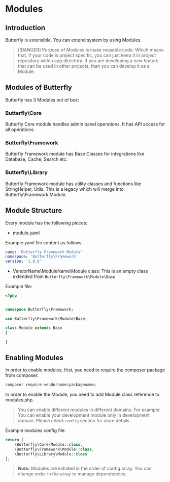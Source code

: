 # Modules

## Introduction

Butterfly is extensible. You can extend system by using Modules.

> [!DANGER]
> Purpose of Modules is make reusable code. Which means that, if your code is project specific, you can just keep it
 in project repository within app directory. If you are developing a new feature that can be used in other projects, than you can develop it as a Module.

## Modules of Butterfly

Butterfly has 3 Modules out of box:

### Butterfly\Core

Butterfly Core module handles admin panel operations. It has API access for all operations.

### Butterfly\Framework

Butterfly Framework module has Base Classes for integrations like Database, Cache, Search etc.

### Butterfly\Library

Butterfly Framework module has utility classes and functions like StringHelper, Utils. This is a legacy which will merge into Butterfly\Framework Module.    

## Module Structure

Every module has the following pieces:

- module.yaml

Example yaml file content as follows: 

```yaml
name: 'Butterfly Framework Module'
namespace: 'Butterfly\Framework'
version: '1.0.0'
```

- VendorName\ModuleName\Module class: This is an empty class extended from `Butterfly\Framework\Module\Base`

Example file:

```php
<?php


namespace Butterfly\Framework;

use Butterfly\Framework\Module\Base;

class Module extends Base
{

}
```

 
## Enabling Modules

In order to enable modules, first, you need to require the composer package from composer.

```bash
composer require vendorname\packagename;
```

In order to enable the Module, you need to add Module class reference to modules.php.

> You can enable different modules in different domains. For example: You can enable your development module only in development domain.
> Please check `config` section for more details.

Example modules config file:

```php
return [
    \Butterfly\Core\Module::class,
    \Butterfly\Framework\Module::class,
    \Butterfly\Library\Module::class
];
```

> ***Note:*** Modules are initiated in the order of config array. You can change order in the array to manage dependencies.  